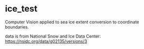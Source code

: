 # ice_test
Computer Vision applied to sea ice extent conversion to coordinate boundaries.

data is from National Snow and Ice Data Center: https://nsidc.org/data/g02135/versions/3
